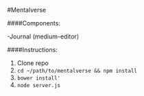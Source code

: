 #Mentalverse

####Components:

-Journal (medium-editor)

####Instructions:

1. Clone repo
2. `cd ~/path/to/mentalverse && npm install`
3. `bower install'`
4. `node server.js`

